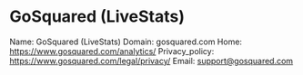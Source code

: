 
# GoSquared (LiveStats)

Name: GoSquared (LiveStats)
Domain: gosquared.com
Home: https://www.gosquared.com/analytics/
Privacy_policy: https://www.gosquared.com/legal/privacy/
Email: support@gosquared.com
